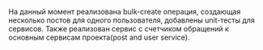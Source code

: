 На данный момент реализована bulk-create операция, создающая несколько постов для одного пользователя, добавлены unit-тесты для сервисов. Также реализован сервис с счетчиком обращений к основным сервисам проекта(post and user service). 
